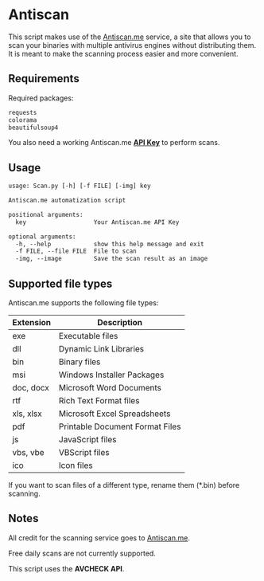 # Antiscan
This script makes use of the <a href="https://antiscan.me/" target="_blank">Antiscan.me</a> service, a site that allows you to scan your binaries with multiple antivirus engines without distributing them. It is meant to make the scanning process easier and more convenient. 
## Requirements
Required packages:
```txt
requests
colorama
beautifulsoup4
```
You also need a working Antiscan.me <a href="https://antiscan.me/signup" target="_blank">**API Key**</a> to perform scans.
## Usage
```txt
usage: Scan.py [-h] [-f FILE] [-img] key

Antiscan.me automatization script

positional arguments:
  key                   Your Antiscan.me API Key

optional arguments:
  -h, --help            show this help message and exit
  -f FILE, --file FILE  File to scan
  -img, --image         Save the scan result as an image
```
## Supported file types
Antiscan.me supports the following file types:

| Extension | Description                     |
|-----------|---------------------------------|
| exe       | Executable files                |
| dll       | Dynamic Link Libraries          |
| bin       | Binary files                    |
| msi       | Windows Installer Packages      |
| doc, docx | Microsoft Word Documents        |
| rtf       | Rich Text Format files          |
| xls, xlsx | Microsoft Excel Spreadsheets    |
| pdf       | Printable Document Format Files |
| js        | JavaScript files                |
| vbs, vbe  | VBScript files                  |
| ico       | Icon files                      |

If you want to scan files of a different type, rename them (*.bin) before scanning.
## Notes
All credit for the scanning service goes to <a href="https://antiscan.me/contact" target="_blank">Antiscan.me</a>.

Free daily scans are not currently supported.

This script uses the **AVCHECK API**.
